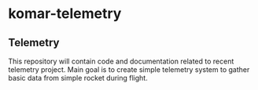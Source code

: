 # komar-telemetry

## Telemetry 
This repository will contain code and documentation related to recent telemetry project. Main goal is to create simple telemetry system to gather basic data from simple rocket during flight.
